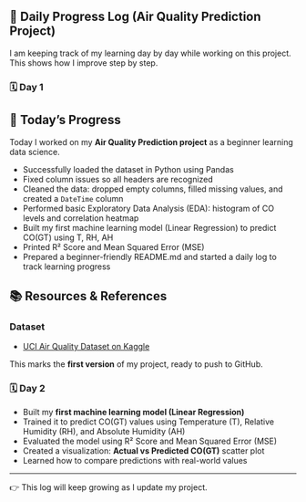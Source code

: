## 📅 Daily Progress Log (Air Quality Prediction Project)

I am keeping track of my learning day by day while working on this project.  
This shows how I improve step by step.

### 🗓️ Day 1
## 📅 Today’s Progress

Today I worked on my **Air Quality Prediction project** as a beginner learning data science.  

- Successfully loaded the dataset in Python using Pandas  
- Fixed column issues so all headers are recognized  
- Cleaned the data: dropped empty columns, filled missing values, and created a `DateTime` column  
- Performed basic Exploratory Data Analysis (EDA): histogram of CO levels and correlation heatmap  
- Built my first machine learning model (Linear Regression) to predict CO(GT) using T, RH, AH  
- Printed R² Score and Mean Squared Error (MSE)  
- Prepared a beginner-friendly README.md and started a daily log to track learning progress

## 📚 Resources & References

### Dataset
- [UCI Air Quality Dataset on Kaggle](https://www.kaggle.com/datasets/dakshbhalala/uci-air-quality-dataset)

This marks the **first version** of my project, ready to push to GitHub.

### 🗓️ Day 2
- Built my **first machine learning model (Linear Regression)**  
- Trained it to predict CO(GT) values using Temperature (T), Relative Humidity (RH), and Absolute Humidity (AH)  
- Evaluated the model using R² Score and Mean Squared Error (MSE)  
- Created a visualization: **Actual vs Predicted CO(GT)** scatter plot  
- Learned how to compare predictions with real-world values  



---

👉 This log will keep growing as I update my project.
